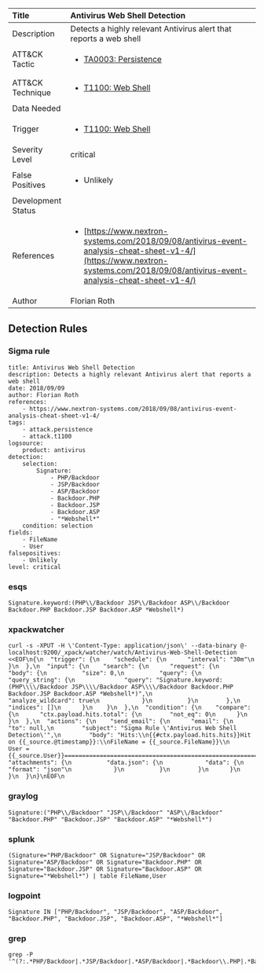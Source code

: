 | Title                | Antivirus Web Shell Detection                                                                                                                                                 |
|:---------------------|:------------------------------------------------------------------------------------------------------------------------------------------------------------|
| Description          | Detects a highly relevant Antivirus alert that reports a web shell                                                                                                                                           |
| ATT&amp;CK Tactic    | <ul><li>[TA0003: Persistence](https://attack.mitre.org/tactics/TA0003)</li></ul>  |
| ATT&amp;CK Technique | <ul><li>[T1100: Web Shell](https://attack.mitre.org/techniques/T1100)</li></ul>                             |
| Data Needed          | <ul></ul>                                                         |
| Trigger              | <ul><li>[T1100: Web Shell](../Triggers/T1100.md)</li></ul>  |
| Severity Level       | critical                                                                                                                                                 |
| False Positives      | <ul><li>Unlikely</li></ul>                                                                  |
| Development Status   |                                                                                                                                                 |
| References           | <ul><li>[https://www.nextron-systems.com/2018/09/08/antivirus-event-analysis-cheat-sheet-v1-4/](https://www.nextron-systems.com/2018/09/08/antivirus-event-analysis-cheat-sheet-v1-4/)</li></ul>                                                          |
| Author               | Florian Roth                                                                                                                                                |


## Detection Rules

### Sigma rule

```
title: Antivirus Web Shell Detection
description: Detects a highly relevant Antivirus alert that reports a web shell
date: 2018/09/09
author: Florian Roth
references:
    - https://www.nextron-systems.com/2018/09/08/antivirus-event-analysis-cheat-sheet-v1-4/
tags:
    - attack.persistence
    - attack.t1100
logsource:
    product: antivirus
detection:
    selection:
        Signature: 
            - PHP/Backdoor
            - JSP/Backdoor
            - ASP/Backdoor
            - Backdoor.PHP
            - Backdoor.JSP
            - Backdoor.ASP
            - "*Webshell*"
    condition: selection
fields:
    - FileName
    - User
falsepositives:
    - Unlikely
level: critical

```




### esqs
    
```
Signature.keyword:(PHP\\/Backdoor JSP\\/Backdoor ASP\\/Backdoor Backdoor.PHP Backdoor.JSP Backdoor.ASP *Webshell*)
```


### xpackwatcher
    
```
curl -s -XPUT -H \'Content-Type: application/json\' --data-binary @- localhost:9200/_xpack/watcher/watch/Antivirus-Web-Shell-Detection <<EOF\n{\n  "trigger": {\n    "schedule": {\n      "interval": "30m"\n    }\n  },\n  "input": {\n    "search": {\n      "request": {\n        "body": {\n          "size": 0,\n          "query": {\n            "query_string": {\n              "query": "Signature.keyword:(PHP\\\\/Backdoor JSP\\\\/Backdoor ASP\\\\/Backdoor Backdoor.PHP Backdoor.JSP Backdoor.ASP *Webshell*)",\n              "analyze_wildcard": true\n            }\n          }\n        },\n        "indices": []\n      }\n    }\n  },\n  "condition": {\n    "compare": {\n      "ctx.payload.hits.total": {\n        "not_eq": 0\n      }\n    }\n  },\n  "actions": {\n    "send_email": {\n      "email": {\n        "to": null,\n        "subject": "Sigma Rule \'Antivirus Web Shell Detection\'",\n        "body": "Hits:\\n{{#ctx.payload.hits.hits}}Hit on {{_source.@timestamp}}:\\nFileName = {{_source.FileName}}\\n    User = {{_source.User}}================================================================================\\n{{/ctx.payload.hits.hits}}",\n        "attachments": {\n          "data.json": {\n            "data": {\n              "format": "json"\n            }\n          }\n        }\n      }\n    }\n  }\n}\nEOF\n
```


### graylog
    
```
Signature:("PHP\\/Backdoor" "JSP\\/Backdoor" "ASP\\/Backdoor" "Backdoor.PHP" "Backdoor.JSP" "Backdoor.ASP" "*Webshell*")
```


### splunk
    
```
(Signature="PHP/Backdoor" OR Signature="JSP/Backdoor" OR Signature="ASP/Backdoor" OR Signature="Backdoor.PHP" OR Signature="Backdoor.JSP" OR Signature="Backdoor.ASP" OR Signature="*Webshell*") | table FileName,User
```


### logpoint
    
```
Signature IN ["PHP/Backdoor", "JSP/Backdoor", "ASP/Backdoor", "Backdoor.PHP", "Backdoor.JSP", "Backdoor.ASP", "*Webshell*"]
```


### grep
    
```
grep -P '^(?:.*PHP/Backdoor|.*JSP/Backdoor|.*ASP/Backdoor|.*Backdoor\\.PHP|.*Backdoor\\.JSP|.*Backdoor\\.ASP|.*.*Webshell.*)'
```


